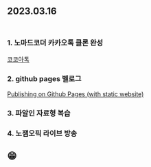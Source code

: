 ## 2023.03.16<br/><br/>

### 1. 노마드코더 카카오톡 클론 완성
[코코아톡](https://jiy00n2.github.io/kokoa-clone/)
### 2. github pages 벨로그 
[Publishing on Github Pages (with static website)](https://velog.io/@jiyoon2/Publishing-on-Github-Pages-with-static-website)


### 3. 파알인 자료형 복습

### 4. 노잼오픽 라이브 방송

## 😁
